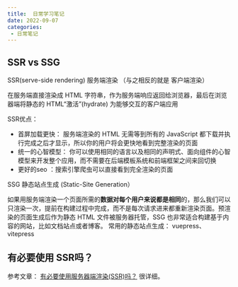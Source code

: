 ```yaml
---
title:  日常学习笔记
date: 2022-09-07
categories: 
 - 日常笔记
---
```

<Boxx type='tip' />

## SSR vs SSG

SSR(serve-side rendering) 服务端渲染 （与之相反的就是 客户端渲染）

在服务端直接渲染成 HTML 字符串，作为服务端响应返回给浏览器，最后在浏览器端将静态的 HTML“激活”(hydrate) 为能够交互的客户端应用

SSR优点：

- 首屏加载更快： 服务端渲染的 HTML 无需等到所有的 JavaScript 都下载并执行完成之后才显示，所以你的用户将会更快地看到完整渲染的页面
- 统一的心智模型： 你可以使用相同的语言以及相同的声明式、面向组件的心智模型来开发整个应用，而不需要在后端模板系统和前端框架之间来回切换
- 更好的seo ：搜索引擎爬虫可以直接看到完全渲染的页面


SSG 静态站点生成 (Static-Site Generation）

如果用服务端渲染一个页面所需的**数据对每个用户来说都是相同**的，那么我们可以只渲染一次，提前在构建过程中完成，而不是每次请求进来都重新渲染页面。预渲染的页面生成后作为静态 HTML 文件被服务器托管，SSG 也非常适合构建基于内容的网站，比如文档站点或者博客。 常用的静态站点生成： vuepress、vitepress


## 有必要使用 SSR吗？

参考文章： [有必要使用服务器端渲染(SSR)吗？](https://www.zhihu.com/question/308792091) 很详细。